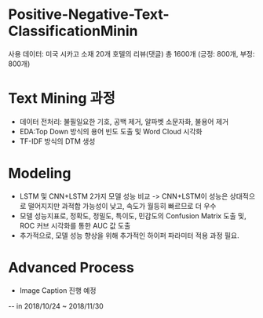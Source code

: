# Positive-Negative-Text-ClassificationMinin
사용 데이터: 미국 시카고 소재 20개 호텔의 리뷰(댓글) 총 1600개 (긍정: 800개, 부정: 800개)
# Text Mining 과정
- 데이터 전처리: 불필일요한 기호, 공백 제거, 알파벳 소문자화, 불용어 제거
- EDA:Top Down 방식의 용어 빈도 도출 및 Word Cloud 시각화
- TF-IDF 방식의 DTM 생성
# Modeling
- LSTM 및 CNN+LSTM 2가지 모델 성능 비교 -> CNN+LSTM이 성능은 상대적으로 떨어지지만 과적합 가능성이 낮고, 속도가 월등히 빠르므로 더 우수
- 모델 성능지표로, 정확도, 정밀도, 특이도, 민감도의 Confusion Matrix 도출 및, ROC 커브 시각화를 통한 AUC 값 도출
- 추가적으로, 모델 성능 향상을 위해 추가적인 하이퍼 파라미터 적용 과정 필요.
# Advanced Process
- Image Caption 진행 예정


-- in 2018/10/24 ~ 2018/11/30
